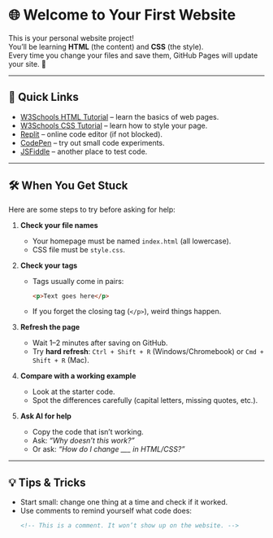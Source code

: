 # 🌐 Welcome to Your First Website

This is your personal website project!  
You’ll be learning **HTML** (the content) and **CSS** (the style).  
Every time you change your files and save them, GitHub Pages will update your site. 🎉  

---

## 🚀 Quick Links

- [W3Schools HTML Tutorial](https://www.w3schools.com/html/) – learn the basics of web pages.  
- [W3Schools CSS Tutorial](https://www.w3schools.com/css/) – learn how to style your page.  
- [Replit](https://replit.com/~) – online code editor (if not blocked).  
- [CodePen](https://codepen.io/) – try out small code experiments.  
- [JSFiddle](https://jsfiddle.net/) – another place to test code.  

---

## 🛠️ When You Get Stuck

Here are some steps to try before asking for help:

1. **Check your file names**  
   - Your homepage must be named `index.html` (all lowercase).  
   - CSS file must be `style.css`.  

2. **Check your tags**  
   - Tags usually come in pairs:  
     ```html
     <p>Text goes here</p>
     ```  
   - If you forget the closing tag (`</p>`), weird things happen.  

3. **Refresh the page**  
   - Wait 1–2 minutes after saving on GitHub.  
   - Try **hard refresh**: `Ctrl + Shift + R` (Windows/Chromebook) or `Cmd + Shift + R` (Mac).  

4. **Compare with a working example**  
   - Look at the starter code.  
   - Spot the differences carefully (capital letters, missing quotes, etc.).  

5. **Ask AI for help**  
   - Copy the code that isn’t working.  
   - Ask: *“Why doesn’t this work?”*  
   - Or ask: *“How do I change ___ in HTML/CSS?”*  

---

## 💡 Tips & Tricks

- Start small: change one thing at a time and check if it worked.  
- Use comments to remind yourself what code does:  
  ```html
  <!-- This is a comment. It won’t show up on the website. -->
